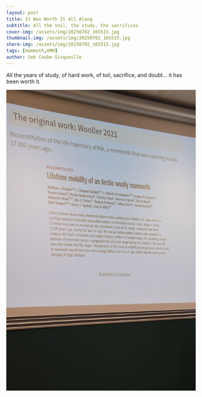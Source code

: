 ```yaml
---
layout: post
title: It Was Worth It All Along
subtitle: All the toil, the study, the sacrifices
cover-img: /assets/img/20250702_165515.jpg
thumbnail-img: /assets/img/20250702_165515.jpg
share-img: /assets/img/20250702_165515.jpg
tags: [mammoth,HMM]
author: Seb Coube-Sisqueille
---
```


All the years of study, of hard work, of toil, sacrifice, and doubt... it has been worth it. 


<p align="center">
  <img 
    src="/assets/img/20250702_165515.jpg" width="600" height="800" 
    />
</p>
